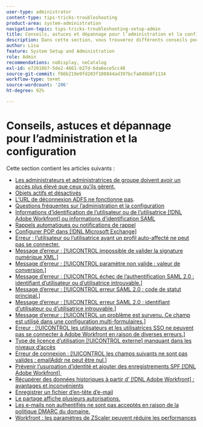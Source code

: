 ```yaml
---
user-type: administrator
content-type: tips-tricks-troubleshooting
product-area: system-administration
navigation-topic: tips-tricks-troubleshooting-setup-admin
title: Conseils, astuces et dépannage pour l’administration et la configuration
description: Dans cette section, vous trouverez différents conseils pour administrer le système Workfront de votre entreprise.
author: Lisa
feature: System Setup and Administration
role: Admin
recommendations: noDisplay, noCatalog
exl-id: e72018b7-5de2-4661-b27d-6da6ece5cc48
source-git-commit: f66b219e9fd203f108844ad397bcfa848b8f1134
workflow-type: tm+mt
source-wordcount: '206'
ht-degree: 92%

---
```


# Conseils, astuces et dépannage pour l’administration et la configuration

Cette section contient les articles suivants :

* [Les administrateurs et administratrices de groupe doivent avoir un accès plus élevé que ceux qu’ils gèrent.](/help/quicksilver/administration-and-setup/tips-tricks-and-troubleshooting/group-admin-access-level.md)
* [Objets actifs et désactivés](../../administration-and-setup/tips-tricks-and-troubleshooting/acitve-and-deactivated-objects.md)
* [L’URL de déconnexion ADFS ne fonctionne pas](../../administration-and-setup/tips-tricks-and-troubleshooting/adfs-logout-url-doesnt-work.md).
* [Questions fréquentes sur l’administration et la configuration](../../administration-and-setup/tips-tricks-and-troubleshooting/admin-and-setup-faq.md)
* [Informations d’identification de l’utilisateur ou de l’utilisatrice [!DNL Adobe Workfront] ou informations d’identification SAML](../../administration-and-setup/tips-tricks-and-troubleshooting/wf-user-credentials-vs-saml-user-credentials.md)
* [Rappels automatiques ou notifications de rappel](../../administration-and-setup/tips-tricks-and-troubleshooting/auto-reminders-vs-reminder-notifications.md)
* [Configurer POP dans  [!DNL Microsoft Exchange]](../../administration-and-setup/tips-tricks-and-troubleshooting/configure-pop-ms-exchange.md)
* [Erreur : l’utilisateur ou l’utilisatrice ayant un profil auto-affecté ne peut pas se connecter.](../../administration-and-setup/tips-tricks-and-troubleshooting/error-auto-provisioned-user-cant-log-in.md)
* [Message d’erreur : [!UICONTROL impossible de valider la signature numérique XML.]](../../administration-and-setup/tips-tricks-and-troubleshooting/error-message-couldnt-validate-xml-digital-signature.md)
* [Message d’erreur : [!UICONTROL paramètre non valide : valeur de conversion.]](../../administration-and-setup/tips-tricks-and-troubleshooting/error-message-invalid-parameter-conversion-value.md)
* [Message d’erreur : [!UICONTROL échec de l’authentification SAML 2.0 : identifiant d’utilisateur ou d’utilisatrice introuvable.]](../../administration-and-setup/tips-tricks-and-troubleshooting/error-message-saml-2-auth-failed-userid-not-found.md)
* [Message d’erreur : [!UICONTROL erreur SAML 2.0 : code de statut principal.]](../../administration-and-setup/tips-tricks-and-troubleshooting/error-message-saml-2-error-primary-statuscode.md)
* [Message d’erreur : [!UICONTROL erreur SAML 2.0 : identifiant d’utilisateur ou d’utilisatrice introuvable.]](../../administration-and-setup/tips-tricks-and-troubleshooting/error-message-saml-2-error-user-identifier-not-found.md)
* [Message d’erreur : [!UICONTROL un problème est survenu. Ce champ est utilisé dans une configuration multi-formulaires.]](../../administration-and-setup/tips-tricks-and-troubleshooting/error-message-field-used-in-multi-form-config.md)
* [Erreur : [!UICONTROL les utilisateurs et les utilisatrices SSO ne peuvent pas se connecter à Adobe Workfront en raison de diverses erreurs.]](../../administration-and-setup/tips-tricks-and-troubleshooting/error-sso-users-unable-log-in-various-errors.md)
* [Type de licence d’utilisation [!UICONTROL externe] manquant dans les niveaux d’accès](../../administration-and-setup/tips-tricks-and-troubleshooting/external-user-license-type-missing-from-access-levels.md)
* [Erreur de connexion : [!UICONTROL les champs suivants ne sont pas valides : emailAddr ne peut être nul.]](../../administration-and-setup/tips-tricks-and-troubleshooting/login-error-following-field-invalid-emailaddr-cant-be-null.md)
* [Prévenir l’usurpation d’identité et ajouter des enregistrements SPF  [!DNL Adobe Workfront] &#x200B;](../../administration-and-setup/tips-tricks-and-troubleshooting/prevent-spoofing-add-wf-spf-records.md)
* [Récupérer des données historiques à partir d’ [!DNL Adobe Workfront] : avantages et inconvénients](../../administration-and-setup/tips-tricks-and-troubleshooting/how-to-get-data-out-of-wf.md)
* [Enregistrer un fichier d’en-tête d’e-mail](../../administration-and-setup/tips-tricks-and-troubleshooting/save-an-email-header-file.md)
* [Le partage affiche plusieurs autorisations.](../../administration-and-setup/tips-tricks-and-troubleshooting/sharing-shows-more-than-1-permission.md)
* [Les e-mails non authentifiés ne sont pas acceptés en raison de la politique DMARC du domaine.](../../administration-and-setup/tips-tricks-and-troubleshooting/unauthenticated-email-not-accepted-domains-dmarc-policy.md)
* [Workfront : les paramètres de ZScaler peuvent réduire les performances](../../administration-and-setup/tips-tricks-and-troubleshooting/zscaler-affects-performance.md)
